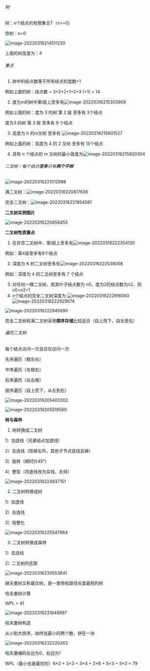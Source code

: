 ###### 树

树：n个结点的有限集合T（n>=0）

空树：n=0

![image-20220316214511230](C:\Users\梁發粲\AppData\Roaming\Typora\typora-user-images\image-20220316214511230.png)

上面的树高度为：4

###### 重点

1. 树中的结点数等于所有结点的度数+1

例如上面的树：结点数 = 3+2+2+1+2+3 (+1) = 14

2. 度为m的树中第i层上至多有![image-20220316215303909](C:\Users\梁發粲\AppData\Roaming\Typora\typora-user-images\image-20220316215303909.png)

例如上面的树：度为 3 的树 第 2 层 至多有 3个结点

度为3 的树 第  3 层 至多有 9 个结点

3. 高度为 h 的m叉树 至多有 ![image-20220316215601527](C:\Users\梁發粲\AppData\Roaming\Typora\typora-user-images\image-20220316215601527.png)

例如上面的树：高度为 4 的 2 叉树 至多有 15个结点

4. 具有 n 个结点的 m 叉树的最小高度为![image-20220316215820304](C:\Users\梁發粲\AppData\Roaming\Typora\typora-user-images\image-20220316215820304.png)



###### 二叉树：每个结点**至多**只有**两个子树**



![image-20220316221012988](C:\Users\梁發粲\AppData\Roaming\Typora\typora-user-images\image-20220316221012988.png)

满二叉树：![image-20220316220817636](C:\Users\梁發粲\AppData\Roaming\Typora\typora-user-images\image-20220316220817636.png)



完全二叉树：![image-20220316221954081](C:\Users\梁發粲\AppData\Roaming\Typora\typora-user-images\image-20220316221954081.png)

**二叉树实例图片**

![image-20220316220856455](C:\Users\梁發粲\AppData\Roaming\Typora\typora-user-images\image-20220316220856455.png)



**二叉树性质重点**

1. 在非空二叉树中，第i层上至多有![image-20220316222354130](C:\Users\梁發粲\AppData\Roaming\Typora\typora-user-images\image-20220316222354130.png)

例如：第4层至多有8个结点

2. 深度为 K 的二叉树至多有![image-20220316222538058](C:\Users\梁發粲\AppData\Roaming\Typora\typora-user-images\image-20220316222538058.png)

例如：深度为 4 的二叉树至多有 7 个结点

3. 对任何一棵二叉树，若其叶子结点数为 n0，度为2的结点数为n2，则n0=n2+1
4. n个结点的完全二叉树深度为 ![image-20220316222916063](C:\Users\梁發粲\AppData\Roaming\Typora\typora-user-images\image-20220316222916063.png)![image-20220316222929074](C:\Users\梁發粲\AppData\Roaming\Typora\typora-user-images\image-20220316222929074.png)

![image-20220316222945690](C:\Users\梁發粲\AppData\Roaming\Typora\typora-user-images\image-20220316222945690.png)



完全二叉树和满二叉树采用**顺序存储**比较适合（自上而下，自左至右）



###### 遍历二叉树

每个结点访问一次且仅仅访问一次

先序遍历（根左右）

中序遍历（左根右）

后序遍历（左右根）

层序遍历（自上而下，从左到右）

![image-20220316205403302](C:\Users\梁發粲\AppData\Roaming\Typora\typora-user-images\image-20220316205403302.png)

![image-20220316205519560](C:\Users\梁發粲\AppData\Roaming\Typora\typora-user-images\image-20220316205519560.png)





**树与森林**

1. 树转换成二叉树

1）加虚线（兄弟结点加虚线）

2）去连线（除掉左外，其他子节点连线去掉）

3）旋转（顺时针45°）

4）整型（将虚线改为实线，右倾）

![image-20220316224937151](C:\Users\梁發粲\AppData\Roaming\Typora\typora-user-images\image-20220316224937151.png)



2. 二叉树转换成树

1）加虚线

2）去连线

3）规整化

![image-20220316225547964](C:\Users\梁發粲\AppData\Roaming\Typora\typora-user-images\image-20220316225547964.png)





3. 二叉树转换成森林

1）去连线

2）二叉树的还原

![image-20220316230553841](C:\Users\梁發粲\AppData\Roaming\Typora\typora-user-images\image-20220316230553841.png)





赫夫曼树又称最优树，是一类带权路径长度最短的树

哈夫曼树计算

WPL = 41

![image-20220316231648997](C:\Users\梁發粲\AppData\Roaming\Typora\typora-user-images\image-20220316231648997.png)

哈夫曼树构造

从小到大排序，始终找最小的两个数，拼在一块

![image-20220316232220263](C:\Users\梁發粲\AppData\Roaming\Typora\typora-user-images\image-20220316232220263.png)

哈夫曼编码左边为0，右边为1

WPL（最小也是最优的）6×2 + 3×3 + 3×4 + 2×8 + 5×3 + 5×3 = 79